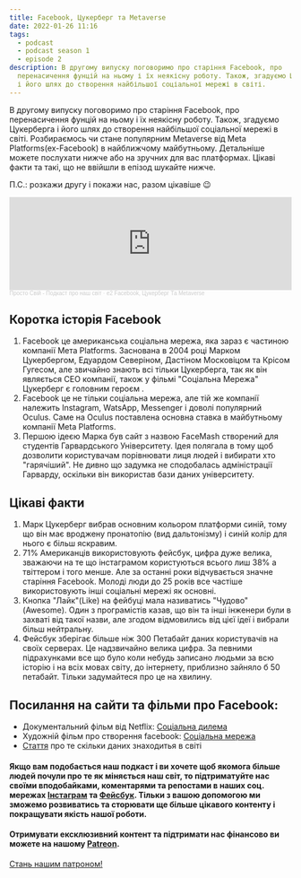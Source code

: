 ```yaml
---
title: Facebook, Цукерберг та Metaverse
date: 2022-01-26 11:16
tags:
  - podcast
  - podcast season 1
  - episode 2
description: В другому випуску поговоримо про старіння Facebook, про
  перенасичення фунцій на ньому і їх неякісну роботу. Також, згадуємо Цукерберга
  і його шлях до створення найбільшої соціальної мережі в світі.
---
```

В другому випуску поговоримо про старіння Facebook, про перенасичення фунцій на ньому і їх неякісну роботу. Також, згадуємо Цукерберга і його шлях до створення найбільшої соціальної мережі в світі. Розбираємось чи стане популярним Metaverse від Meta Platforms(ex-Facebook) в найближчому майбутньому. Детальніше можете послухати нижче або на зручних для вас платформах. Цікаві факти та такі, що не ввійшли в епізод шукайте нижче.

П.С.: розкажи другу і покажи нас, разом цікавіше 😉

<iframe width="100%" height="166" scrolling="no" frameborder="no" allow="autoplay" src="https://w.soundcloud.com/player/?url=https%3A//api.soundcloud.com/tracks/1203646051&color=%23fccccc&auto_play=false&hide_related=true&show_comments=true&show_user=true&show_reposts=false&show_teaser=true"></iframe><div style="font-size: 10px; color: #cccccc;line-break: anywhere;word-break: normal;overflow: hidden;white-space: nowrap;text-overflow: ellipsis; font-family: Interstate,Lucida Grande,Lucida Sans Unicode,Lucida Sans,Garuda,Verdana,Tahoma,sans-serif;font-weight: 100;"><a href="https://soundcloud.com/prosto-svij" title="Просто Свій - Подкаст про наш світ" target="_blank" style="color: #cccccc; text-decoration: none;">Просто Свій - Подкаст про наш світ</a> · <a href="https://soundcloud.com/prosto-svij/e2-facebook-tsukerberg-ta-metaverse" title="e2 Facebook, Цукерберг Та Metaverse" target="_blank" style="color: #cccccc; text-decoration: none;">e2 Facebook, Цукерберг Та Metaverse</a></div>

## Коротка історія Facebook

1. Facebook це американська соціальна мережа, яка зараз є частиною компанії Мета Platforms. Заснована в 2004 році Марком Цукербергом, Едуардом Северіном, Дастіном Московіцом та Крісом Гугесом, але звичайно знають всі тільки Цукерберга, так як він являється CEO компанії, також у фільмі "Соціальна Мережа" Цукерберг є головним героєм .
2. Facebook це не тільки соціальна мережа, але тій же компанії належить Instagram, WatsApp, Messenger і доволі популярний Oculus. Саме на Oculus поставлена основна ставка в майбутньому компанії Meta Platforms.
3. Першою ідеєю Марка був сайт з назвою FaceMash створений для студентів Гарвардського Університету. Ідея полягала в тому щоб дозволити користувачам порівнювати лиця людей і вибирати хто "гарячіший". Не дивно що задумка не сподобалась адміністрації Гарварду, оскільки він використав бази даних університету.

## Цікаві факти

1. Марк Цукерберг вибрав основним кольором платформи синій, тому що він має вроджену пронатопію (вид дальтонізму) і синій колір для нього є більш яскравим.
2. 71% Американців використовують фейсбук, цифра дуже велика, зважаючи на те що інстаграмом користуються всього лиш 38% а твіттером і того менше. Але за останні роки відчувається значне старіння Facebook. Молоді люди до 25 років все частіше використовують інші соціальні мережі як основні.
3. Кнопка "Лайк"(Like) на фейбуці мала називатись "Чудово"(Awesome). Один з програмістів казав, що він та інші інженери були в захваті від такої назви, але згодом відмовились від цієї ідеї і вибрали більш нейтральну.
4. Фейсбук зберігає більше ніж 300 Петабайт даних користувачів на своїх серверах. Це надзвичайно велика цифра. За певними підрахунками все що було коли небудь записано людьми за всю історію і на всіх мовах світу, до інтернету, приблизно зайняло б 50 петабайт. Тільки задумайтеся про це на хвилину.

## Посилання на сайти та фільми про Facebook:

* Документальний фільм від Netflix: [Соціальна дилема](https://www.imdb.com/title/tt11464826/?ref_=nv_sr_srsg_0)
* Художній фільм про створення facebook: [Соціальна мережа](https://www.imdb.com/title/tt1285016/?ref_=nv_sr_srsg_0)
* [Стаття](https://lesk.com/mlesk/ksg97/ksg.html) про те скільки даних знаходитья в світі

#### Якщо вам подобається наш подкаст і ви хочете щоб якомога більше людей почули про те як міняється наш світ, то підтриматуйте нас своїми вподобайками, коментарями та репостами в наших соц. мережах [Інстаграм](https://www.instagram.com/prosto_svij_podcast/) та [Фейсбук](https://www.facebook.com/groups/608828097078679). Тільки з вашою допомогою ми зможемо розвиватись та сторювати ще більше цікавого контенту і покращувати якість нашої роботи.

#### Отримувати ексклюзивний контент та підтримати нас фінансово ви можете на нашому [Patreon](https://www.patreon.com/bePatron?u=66578283 "Просто свій патреон").

<a href="https://www.patreon.com/bePatron?u=66578283" data-patreon-widget-type="become-patron-button">Стань нашим патроном!</a><script async src="https://c6.patreon.com/becomePatronButton.bundle.js"></script>